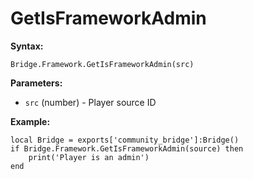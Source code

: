 # GetIsFrameworkAdmin

**Syntax:**

```
Bridge.Framework.GetIsFrameworkAdmin(src)
```

**Parameters:**

* `src` (number) - Player source ID

**Example:**

```
local Bridge = exports['community_bridge']:Bridge()
if Bridge.Framework.GetIsFrameworkAdmin(source) then
    print('Player is an admin')
end
```
